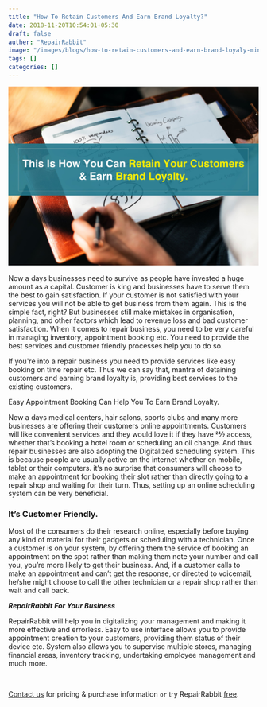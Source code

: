 ```yaml
---
title: "How To Retain Customers And Earn Brand Loyalty?"
date: 2018-11-20T10:54:01+05:30
draft: false
auther: "RepairRabbit"
image: "/images/blogs/how-to-retain-customers-and-earn-brand-loyaly-min.jpg"
tags: []
categories: []
---
```


<img src="/images/blogs/how-to-retain-customers-and-earn-brand-loyaly-min.jpg" />

Now a days businesses need to survive as people have invested a huge amount as a capital. Customer is king and businesses have to serve them the best to gain satisfaction.
If your customer is not satisfied with your services you will not be able to get business from them again. This is the simple fact, right? But businesses still make mistakes in organisation, planning, and other factors which lead to revenue loss and bad customer satisfaction. When it comes to repair business, you need to be very careful in managing inventory, appointment booking etc. You need to provide the best services and customer friendly processes help you to do so.

If you're into a repair business you need to provide services like easy booking on time repair etc. Thus we can say that, mantra of detaining customers and earning brand loyalty is, providing best services to the existing customers.

Easy Appointment Booking Can Help You To Earn Brand Loyalty.

Now a days medical centers, hair salons, sports clubs and many more businesses are offering their customers online appointments. Customers will like convenient services and they would love it if they have 24⁄7 access, whether that’s booking a hotel room or scheduling an oil change. And thus repair businesses are also adopting the Digitalized scheduling system. This is because people are usually active on the internet whether on mobile, tablet or their computers. it’s no surprise that consumers will choose to make an appointment for booking their slot rather than directly going to a repair shop and waiting for their turn. Thus, setting up an online scheduling system can be very beneficial.

### It’s Customer Friendly.

Most of the consumers do their research online, especially before buying any kind of material for their gadgets or scheduling with a technician. Once a customer is on your system, by offering them the service of booking an appointment on the spot rather than making them note your number and call you, you’re more likely to get their business. And, if a customer calls to make an appointment and can’t get the response, or directed to voicemail, he/she might choose to call the other technician or a repair shop rather than wait and call back.

___RepairRabbit For Your Business___

RepairRabbit will help you in digitalizing your management and making it more effective and errorless. Easy to use interface allows you to provide appointment creation to your customers, providing them status of their device etc. System also allows you to supervise multiple stores, managing financial areas, inventory tracking, undertaking employee management and much more.

<br>

<a href="mailto:contact@repairrabbit.co?subject=Query of RepairRabbit" target="_blank">Contact us</a> for pricing & purchase information `or` try RepairRabbit <a href="https://demo.repairrabbit.co/admin" rel="noopener" target="_blank" title="RepairRabbit Demo">free</a>.

<br>
